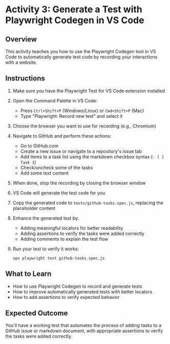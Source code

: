 # Activity 3: Generate a Test with Playwright Codegen in VS Code

## Overview
This activity teaches you how to use the Playwright Codegen tool in VS Code to automatically generate test code by recording your interactions with a website.

## Instructions

1. Make sure you have the Playwright Test for VS Code extension installed

2. Open the Command Palette in VS Code:
   - Press `Ctrl+Shift+P` (Windows/Linux) or `Cmd+Shift+P` (Mac)
   - Type "Playwright: Record new test" and select it

3. Choose the browser you want to use for recording (e.g., Chromium)

4. Navigate to GitHub and perform these actions:
   - Go to GitHub.com
   - Create a new issue or navigate to a repository's issue tab
   - Add items to a task list using the markdown checkbox syntax (`- [ ] Task 1`)
   - Check/uncheck some of the tasks
   - Add some text content

5. When done, stop the recording by closing the browser window

6. VS Code will generate the test code for you

7. Copy the generated code to `tests/github-tasks.spec.js`, replacing the placeholder content

8. Enhance the generated test by:
   - Adding meaningful locators for better readability
   - Adding assertions to verify the tasks were added correctly
   - Adding comments to explain the test flow

9. Run your test to verify it works:
   ```
   npx playwright test github-tasks.spec.js
   ```

## What to Learn
- How to use Playwright Codegen to record and generate tests
- How to improve automatically generated tests with better locators
- How to add assertions to verify expected behavior

## Expected Outcome
You'll have a working test that automates the process of adding tasks to a GitHub issue or markdown document, with appropriate assertions to verify the tasks were added correctly.

